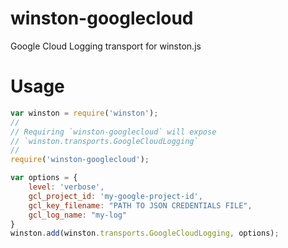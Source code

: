 # winston-googlecloud

Google Cloud Logging transport for winston.js

# Usage
``` js
var winston = require('winston');
//
// Requiring `winston-googlecloud` will expose
// `winston.transports.GoogleCloudLogging`
//
require('winston-googlecloud');

var options = {
    level: 'verbose',
    gcl_project_id: 'my-google-project-id',
    gcl_key_filename: "PATH TO JSON CREDENTIALS FILE",
    gcl_log_name: "my-log"
}
winston.add(winston.transports.GoogleCloudLogging, options);
```
